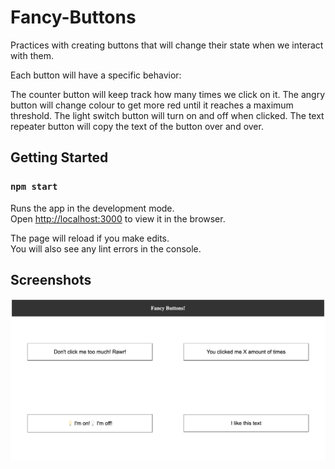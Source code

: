# Fancy-Buttons

Practices with creating buttons that will change their state when we interact with them.

Each button will have a specific behavior:

The counter button will keep track how many times we click on it.
The angry button will change colour to get more red until it reaches a maximum threshold.
The light switch button will turn on and off when clicked.
The text repeater button will copy the text of the button over and over.

## Getting Started

### `npm start`

Runs the app in the development mode.\
Open [http://localhost:3000](http://localhost:3000) to view it in the browser.

The page will reload if you make edits.\
You will also see any lint errors in the console.

## Screenshots

!["Screenshot of Fancy Buttons Main Page"](https://github.com/oddporson/fancy-buttons/blob/main/public/docs/fancy-buttons.png)
